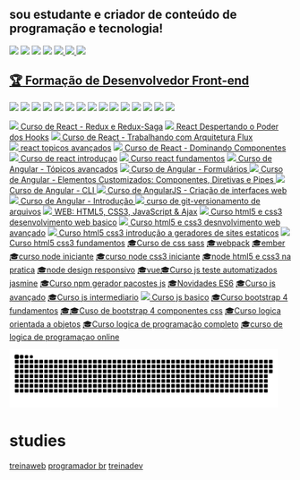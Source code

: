 ## sou estudante e criador de conteúdo de programação e tecnologia!

<img src="https://bit.ly/3KfZPdU"/>
 
<img src="https://github-readme-stats.vercel.app/api/pin/?username=kkgi2021&repo=kkgi2021&layout=compact&theme=blue-green&show_icons=true" width="270px" />
<img src="https://github-readme-stats.vercel.app/api/top-langs/?username=kkgi2021&layout=compact&theme=blue-green&show_icons=true" width="270px" />
<img src ="https://github-readme-stats.vercel.app/api?username=kkgi2021&layout=compact&theme=blue-green&show_icons=true" width="270px" />


<a href="mailto:cacagimenis@gmail.com" alt="gmail" target="_blank">
<img src="https://img.shields.io/badge/-Gmail-FF0000?--style=flat-square&labelColor=FF0000&logo=gmail&logoColor=white&link=mailto:cacagimenis@gmail.com" />
</a>

<a href="https://wa.me/5591991536740" alt="WhatsApp" target="_blank">
<img src="https://img.shields.io/badge/-WhatsApp-25d366?--style=flat-square&labelColor=25d366&logo=whatsapp&logoColor=white&link=https://wa.me/5591991536740"/>
</a> 
 
<a href="https://www.linkedin.com/in/claiton-gimenis-644b08148" alt="linkedin" target="_blank">
<img src="https://img.shields.io/badge/-LinkedIn-%230077B5.svg?--style=flat-square&logo=linkedin&logoColor=white"/a>


## [:trophy: Formação de Desenvolvedor Front-end](https://www.treinaweb.com.br/certificado/TRGFXJSV4OKM)   

<img src="https://img.shields.io/badge/Vue.js-35495E?--style=for-the-badge&logo=vuedotjs&logoColor=4FC08D"/> <img src="https://img.shields.io/badge/Webpack-8DD6F9?--style=for-the-badge&logo=Webpack&logoColor=white"/> <img src="https://img.shields.io/badge/Electron-2B2E3A?--style=for-the-badge&logo=electron&logoColor=9FEAF9"/> <img src="https://img.shields.io/badge/ember.js-E04E39?--style=for-the-badge&logo=emberdotjs&logoColor=white" /> <img src="https://img.shields.io/badge/React-20232A?--style=for-the-badge&logo=react&logoColor=61DAFB"/> <img src="https://img.shields.io/badge/AngularJS-E23237?--style=for-the-badge&logo=angularjs&logoColor=white"/> <img src="https://img.shields.io/badge/Git-E34F26?--style=for-the-badge&logo=git&logoColor=white" /> <img src="https://img.shields.io/badge/HTML5-E34F26?--style=for-the-badge&logo=html5&logoColor=white " /> <img src="https://img.shields.io/badge/CSS3-1572B6?--style=for-the-badge&logo=css3&logoColor=white "/> <img src="https://img.shields.io/badge/Sass-CC6699?--style=for-the-badge&logo=sass&logoColor=white" /> <img src="https://img.shields.io/badge/Node.js-43853D?--style=for-the-badge&logo=node.js&logoColor=white" /> <img src="https://img.shields.io/badge/JavaScript-F7DF1E?--style=for-the-badge&logo=javascript&logoColor=black " /> <img src="https://img.shields.io/badge/Bootstrap-563D7C?--style=for-the-badge&logo=bootstrap&logoColor=white " /> <img src="https://img.shields.io/badge/npm-CB3837?--style=for-the-badge&logo=npm&logoColor=white"/> <img src="https://img.shields.io/badge/Jasmine-8A4182?--style=for-the-badge&logo=Jasmine&logoColor=white"/>

[<img src="https://bit.ly/37zh6l0" /> Curso de React - Redux e Redux-Saga](https://www.treinaweb.com.br/certificado/E8XFUQGTWAT1)
[<img src="https://bit.ly/37zh6l0" /> React Despertando o Poder dos Hooks](https://www.treinaweb.com.br/certificado/NGGQFNR1OEVK) [<img src="https://bit.ly/37zh6l0" /> Curso de React - Trabalhando com Arquitetura Flux](https://www.treinaweb.com.br/certificado/LQCWZIBFCMNT)   
[<img src="https://bit.ly/37zh6l0" /> react topicos avançados]( https://www.treinaweb.com.br/certificado/ZTCXO3EWONV4 ) [<img src="https://bit.ly/37zh6l0" /> Curso de React - Dominando Componentes]( https://www.treinaweb.com.br/certificado/55ERMPTDUXWW ) [<img src="https://bit.ly/37zh6l0" /> Curso de react introduçao]( https://www.treinaweb.com.br/certificado/ES1SIO1PXNOX ) [<img src="https://bit.ly/37zh6l0" /> Curso react fundamentos]( https://www.treinaweb.com.br/certificado/01XDMYU1FVQS ) [<img src="https://bit.ly/3Eu80Cd"/> Curso de Angular - Tópicos avançados](https://www.treinaweb.com.br/certificado/X5MFWH8JXSMV) [<img src="https://bit.ly/3Eu80Cd"/> Curso de Angular - Formulários ](https://www.treinaweb.com.br/certificado/DHKUZ0EVICL6) [<img src="https://bit.ly/3Eu80Cd"/> Curso de Angular - Elementos Customizados: Componentes, Diretivas e Pipes ](https://www.treinaweb.com.br/certificado/LVN5IUPPMGHI) [<img src="https://bit.ly/3Eu80Cd"/> Curso de Angular - CLI ](https://www.treinaweb.com.br/certificado/XGMAT8JWZ6QE) [<img src="https://bit.ly/3Eu80Cd"/> Curso de AngularJS - Criação de interfaces web ](https://www.treinaweb.com.br/certificado/HZCGYM0NMC4Q) [<img src="https://bit.ly/3Eu80Cd"/> Curso de Angular - Introdução ](https://www.treinaweb.com.br/certificado/Z6LREIRTXAGO) [<img src="https://bit.ly/3KZH2EZ"/> curso de git-versionamento de arquivos](https://www.rlsystem.com.br/consulta-certificado/MjA3NzgtSU5G) [<img src="https://bit.ly/3rCyaxw"/> WEB: HTML5, CSS3, JavaScript & Ajax](http://soft.blue/certificado/55048380530F) [<img src="https://bit.ly/3rCyaxw"/> Curso html5 e css3 desenvolvimento web basico](https://www.treinaweb.com.br/certificado/SYKFTNPVP43L) [<img src="https://bit.ly/3rCyaxw"/> Curso html5 e css3 desnvolvimento web avançado](https://www.treinaweb.com.br/certificado/DMPZKISY2XEO) [<img src="https://bit.ly/3rCyaxw"/> Curso html5 css3 introdução a geradores de sites estaticos](https://www.treinaweb.com.br/certificado/UAINL0OEFEAA) [<img src="https://bit.ly/3rCyaxw"/> Curso html5 css3 fundamentos](https://www.treinaweb.com.br/certificado/TF3QPGXENEYI) [:mortar_board:Curso de css sass](https://www.treinaweb.com.br/certificado/BI8GL2WKRFNG) [:mortar_board:webpack](https://www.treinaweb.com.br/certificado/LLLPWRNPLMCE)
[:mortar_board:ember](https://www.treinaweb.com.br/certificado/MBAZRYSO5YNZ) [:mortar_board:curso node iniciante](https://www.nodestudio.com.br/certificado/58784764) [:mortar_board:curso node css3 iniciante](https://www.nodestudio.com.br/certificado/58784768) [:mortar_board:node html5 e css3 na pratica](https://www.nodestudio.com.br/certificado/58784771) [:mortar_board:node design responsivo](https://www.nodestudio.com.br/certificado/58784772) [:mortar_board:vue](https://www.treinaweb.com.br/certificado/OBROOXOEAGM0 )[:mortar_board:Curso js teste automatizados jasmine](https://www.treinaweb.com.br/certificado/LMGUO95ZPJBG)
[:mortar_board:Curso npm gerador pacostes js](https://www.treinaweb.com.br/certificado/FKTDTTDTZUD5)
[:mortar_board:Novidades ES6](https://www.treinaweb.com.br/certificado/KJT4UDLN2KLW)
[:mortar_board:Curso js avançado](https://www.treinaweb.com.br/certificado/2NSE7ESTLWJH)
[:mortar_board:Curso js intermediario](https://www.treinaweb.com.br/certificado/PF4ZOWXG4XUR)
[<img src="https://bit.ly/3KfZPdU"/> Curso js basico](https://www.treinaweb.com.br/certificado/JX0NUYHQEFN8) 
[:mortar_board:Curso bootstrap 4 fundamentos](https://www.treinaweb.com.br/certificado/MZK6EN9ETOGV)
[:mortar_board::mortar_board:Cuso de bootstrap 4 componentes css](https://www.treinaweb.com.br/certificado/506CDMOTR2NR) 
[:mortar_board:Curso logica orientada a objetos](https://www.treinaweb.com.br/certificado/HXLKIIR0HQ0O)
[:mortar_board:Curso logica de programação completo](https://www.treinaweb.com.br/certificado/IH1JTY14TKGK)
[:mortar_board:curso de logica de programaçao online](https://www.rlsystem.com.br/consulta-certificado/MjA4MDQtSU5G)

  
</a> <img src="https://github.com/kkgi2021/kkgi2021/blob/output/github-contribution-grid-snake.svg" width="480px"/>
 
 # studies
  
[treinaweb](https://github.com/kkgi2021/treinaweb)
[programador br](https://github.com/kkgi2021/exercicios)
[treinadev](https://github.com/kkgi2021/treina-dev)

